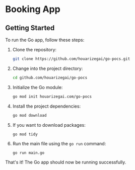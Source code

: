 # Booking App

## Getting Started

To run the Go app, follow these steps:

1. Clone the repository:

    ```bash
    git clone https://github.com/houarizegai/go-pocs.git
    ```

2. Change into the project directory:

    ```bash
    cd github.com/houarizegai/go-pocs
    ```

3. Initialize the Go module:

    ```bash
    go mod init houarizegai.com/go-pocs
    ```

4. Install the project dependencies:

    ```bash
    go mod download
    ```

5. If you want to download packages:
    ```shell
    go mod tidy
    ```

6. Run the main file using the `go run` command:

    ```bash
    go run main.go
    ```

That's it! The Go app should now be running successfully.